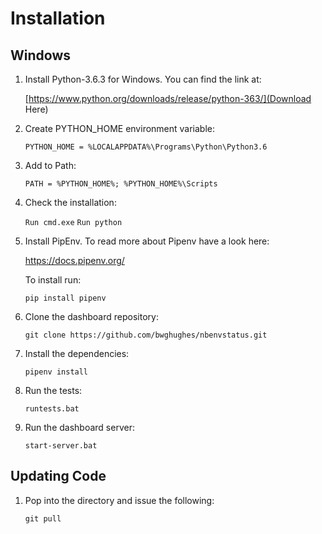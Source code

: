 # Installation 

## Windows

1. Install Python-3.6.3 for Windows. You can find the link at:

    [https://www.python.org/downloads/release/python-363/](Download Here)

2. Create PYTHON_HOME environment variable:

    ``` PYTHON_HOME = %LOCALAPPDATA%\Programs\Python\Python3.6 ```

3. Add to Path:

    ``` PATH = %PYTHON_HOME%; %PYTHON_HOME%\Scripts ```

4. Check the installation:

    ``` Run cmd.exe ```
    ``` Run python ```

5. Install PipEnv. To read more about Pipenv have a look here:

    https://docs.pipenv.org/

    To install run:

    ``` pip install pipenv ```

6. Clone the dashboard repository:

    ``` git clone https://github.com/bwghughes/nbenvstatus.git ```

7. Install the dependencies:

    ``` pipenv install ```

8. Run the tests:

    ``` runtests.bat ```

9. Run the dashboard server:

    ``` start-server.bat ```

## Updating Code

1. Pop into the directory and issue the following:

    ``` git pull ```








